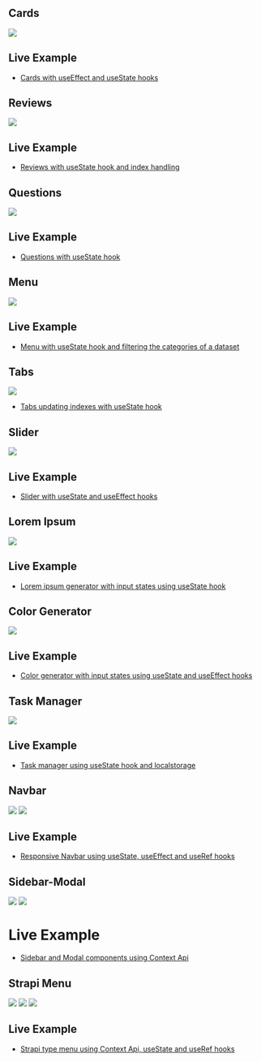 ## Cards

![](./screenshots/cards.jpeg)

## Live Example

- [Cards with useEffect and useState hooks](https://beautiful-tiramisu-b20117.netlify.app/)

## Reviews

![](./screenshots/reviews.jpeg)

## Live Example

- [Reviews with useState hook and index handling](https://sage-crisp-b4c150.netlify.app/)

## Questions

![](./screenshots/questions.jpeg)

## Live Example

- [Questions with useState hook](https://calm-sunflower-94db63.netlify.app/)

## Menu

![](./screenshots/menu.jpeg)

## Live Example

- [Menu with useState hook and filtering the categories of a dataset](https://magnificent-sundae-57951c.netlify.app/)

## Tabs

![](./screenshots/tabs.jpeg)

- [Tabs updating indexes with useState hook](https://stellular-cobbler-1e47a7.netlify.app/)

## Slider

![](./screenshots/slider.jpeg)

## Live Example

- [Slider with useState and useEffect hooks](https://glowing-bubblegum-a992ff.netlify.app/)

## Lorem Ipsum

![](./screenshots/lorem-ipsum.jpeg)

## Live Example

- [Lorem ipsum generator with input states using useState hook](https://lustrous-gingersnap-a23de8.netlify.app/)

## Color Generator

![](./screenshots/color-generator.jpeg)

## Live Example

- [Color generator with input states using useState and useEffect hooks](https://golden-pasca-f1b1a8.netlify.app/)

## Task Manager

![](./screenshots/task-manager.jpeg)

## Live Example

- [Task manager using useState hook and localstorage](https://strong-druid-eb378d.netlify.app/)

## Navbar

![](./screenshots/navbar.jpeg)
![](./screenshots/navbar-1.jpeg)

## Live Example

- [Responsive Navbar using useState, useEffect and useRef hooks](https://comforting-faloodeh-6bd6c6.netlify.app/)

## Sidebar-Modal

![](./screenshots/sidebar-modal-1.jpeg)
![](./screenshots/sidebar-modal-2.jpeg)

# Live Example

- [Sidebar and Modal components using Context Api](https://graceful-pothos-48b1d5.netlify.app/)

## Strapi Menu

![](./screenshots//strapi_menu-1.jpeg)
![](./screenshots//strapi_menu-2.jpeg)
![](./screenshots//strapi_menu-3.jpeg)

## Live Example

- [Strapi type menu using Context Api, useState and useRef hooks](https://ornate-dragon-6c5bb2.netlify.app/)
